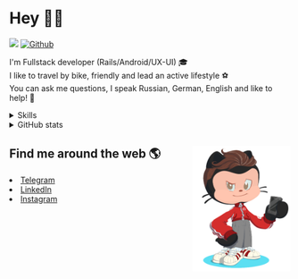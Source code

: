 # Hey 👋🏻 

![](https://komarev.com/ghpvc/?username=your-github-HarshBarash&color=grey) [![Github](https://img.shields.io/github/followers/HarshBarash?label=Follow&style=social)](https://github.com/HarshBarash)

I'm  Fullstack developer (Rails/Android/UX-UI) 🎓  <br />
I like to travel by bike, friendly and lead an active lifestyle ⚽ <br />
You can ask me questions, I speak Russian, German, English and like to help! 💬  <br />

<details>
    <summary> Skills </summary>
   <p>
      <br/>
      <img src="https://img.shields.io/badge/Ruby_on_Rails-CC0000?style=for-the-badge&logo=ruby-on-rails&logoColor=white" />
      <img src="https://img.shields.io/badge/Ruby-CC342D?style=for-the-badge&logo=ruby&logoColor=white" />
      <img src="https://img.shields.io/badge/Bootstrap-563D7C?style=for-the-badge&logo=bootstrap&logoColor=white" />
      <img src="https://img.shields.io/badge/PostgreSQL-316192?style=for-the-badge&logo=postgresql&logoColor=white" />
      <img src="https://img.shields.io/badge/SQLite-07405E?style=for-the-badge&logo=sqlite&logoColor=white" />
      <img src="https://img.shields.io/badge/Heroku-430098?style=for-the-badge&logo=heroku&logoColor=white"/>
      <img src="https://img.shields.io/badge/GitHub-100000?style=for-the-badge&logo=github&logoColor=white" />
      <br/>
      <img src="https://img.shields.io/badge/Android-3DDC84?style=for-the-badge&logo=android&logoColor=white" />
      <img src="https://img.shields.io/badge/Kotlin-0095D5?&style=for-the-badge&logo=kotlin&logoColor=white" />
      <img src="https://img.shields.io/badge/Java-ED8B00?style=for-the-badge&logo=java&logoColor=white" />
      <img src="https://img.shields.io/badge/Figma-F24E1E?style=for-the-badge&logo=figma&logoColor=white" />
      <img src="https://img.shields.io/badge/firebase-ffca28?style=for-the-badge&logo=firebase&logoColor=black" />
      <img src="https://img.shields.io/badge/Python-FFD43B?style=for-the-badge&logo=python&logoColor=darkgreen" />
      <img src="https://img.shields.io/badge/Trello-0052CC?style=for-the-badge&logo=trello&logoColor=white" />
      <img src="https://img.shields.io/badge/Ubuntu-E95420?style=for-the-badge&logo=ubuntu&logoColor=white" />

   </details>


<details>
    <summary> GitHub stats</summary>
    <br />
   
<!--START_SECTION:waka-->
**🐱 My GitHub Data** 

> 🏆 457 Contributions in the Year 2022
 > 
> 📦 289.9 kB Used in GitHub's Storage 
 > 
> 💼 Opted to Hire
 > 
> 📜 21 Public Repositories 
 > 
> 🔑 41 Private Repositories  
 > 
**I'm a Night 🦉** 

```text
🌞 Morning    57 commits     ██░░░░░░░░░░░░░░░░░░░░░░░   9.3% 
🌆 Daytime    176 commits    ███████░░░░░░░░░░░░░░░░░░   28.71% 
🌃 Evening    312 commits    ████████████░░░░░░░░░░░░░   50.9% 
🌙 Night      68 commits     ██░░░░░░░░░░░░░░░░░░░░░░░   11.09%

```
📅 **I'm Most Productive on Sunday** 

```text
Monday       85 commits     ███░░░░░░░░░░░░░░░░░░░░░░   13.87% 
Tuesday      76 commits     ███░░░░░░░░░░░░░░░░░░░░░░   12.4% 
Wednesday    105 commits    ████░░░░░░░░░░░░░░░░░░░░░   17.13% 
Thursday     66 commits     ██░░░░░░░░░░░░░░░░░░░░░░░   10.77% 
Friday       86 commits     ███░░░░░░░░░░░░░░░░░░░░░░   14.03% 
Saturday     86 commits     ███░░░░░░░░░░░░░░░░░░░░░░   14.03% 
Sunday       109 commits    ████░░░░░░░░░░░░░░░░░░░░░   17.78%

```


📊 **This Week I Spent My Time On** 

```text
⌚︎ Time Zone: Asia/Yekaterinburg

💬 Programming Languages: 
Slim                     12 hrs 29 mins      ███████████░░░░░░░░░░░░░░   46.66% 
Ruby                     11 hrs 13 mins      ██████████░░░░░░░░░░░░░░░   41.96% 
ERB                      1 hr 39 mins        █░░░░░░░░░░░░░░░░░░░░░░░░   6.17% 
YAML                     33 mins             ░░░░░░░░░░░░░░░░░░░░░░░░░   2.11% 
JavaScript               25 mins             ░░░░░░░░░░░░░░░░░░░░░░░░░   1.61%

🔥 Editors: 
RubyMine                 26 hrs 45 mins      █████████████████████████   100.0%

💻 Operating System: 
Linux                    26 hrs 45 mins      █████████████████████████   100.0%

```

**I Mostly Code in Ruby** 

```text
Ruby                     31 repos            █████████████░░░░░░░░░░░░   53.45% 
Kotlin                   12 repos            █████░░░░░░░░░░░░░░░░░░░░   20.69% 
Java                     7 repos             ███░░░░░░░░░░░░░░░░░░░░░░   12.07% 
Python                   4 repos             █░░░░░░░░░░░░░░░░░░░░░░░░   6.9% 
JavaScript               4 repos             █░░░░░░░░░░░░░░░░░░░░░░░░   6.9%

```



 Last Updated on 23/07/2022 16:16:16 UTC
<!--END_SECTION:waka-->
   
<!--    <p align="center">
        <img src="https://github-profile-trophy.vercel.app/?username=HarshBarash&theme=darkhub&margin-w=15" alt="Trophies GitHub" />
    </p>
 -->
   
</details>

## Find me around the web 🌎 <a href="https://github.com//HarshBarash"><img align="right" width="175" height="225" src="https://github.com/HarshBarash/HarshBarash/blob/master/app/assets/images/antonbaranov.png"></a>
<li> <a href="https://t.me/HarshBarash"> Telegram </a> </li>
<li> <a href="https://linkedin.com/in/HarshBarash"> LinkedIn </a> </li>
<li> <a href="https://www.instagram.com/harsh.barash/"> Instagram </a> </li>
